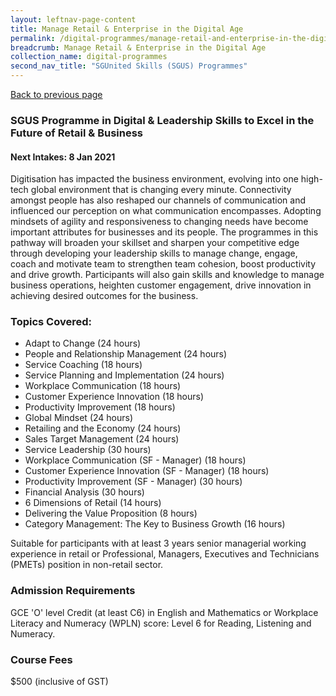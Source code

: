 ```yaml
---
layout: leftnav-page-content
title: Manage Retail & Enterprise in the Digital Age
permalink: /digital-programmes/manage-retail-and-enterprise-in-the-digital-age
breadcrumb: Manage Retail & Enterprise in the Digital Age
collection_name: digital-programmes
second_nav_title: "SGUnited Skills (SGUS) Programmes"
---
```

<a href="#" onclick="history.go(-1)">Back to previous page</a>

<h3>SGUS Programme in Digital & Leadership Skills to Excel in the Future of Retail & Business</h3>

<h4>Next Intakes:
8 Jan 2021
</h4>

<p>Digitisation has impacted the business environment, evolving into one high-tech global environment that is changing every minute. Connectivity amongst people has also reshaped our channels of communication and influenced our perception on what communication encompasses. Adopting mindsets of agility and responsiveness to changing needs have become important attributes for businesses and its people.  The programmes in this pathway will broaden your skillset and sharpen your competitive edge through developing your leadership skills to manage change, engage, coach and motivate team to strengthen team cohesion, boost productivity and drive growth. Participants will also gain skills and knowledge to manage business operations, heighten customer engagement, drive innovation in achieving desired outcomes for the business.</p>

<h3>Topics Covered:</h3>

<ul>
  <li>Adapt to Change (24 hours)</li>
  <li>People and Relationship Management (24 hours)</li>
  <li>Service Coaching (18 hours)</li>
  <li>Service Planning and Implementation (24 hours)</li>
  <li>Workplace Communication (18 hours)</li>
  <li>Customer Experience Innovation (18 hours)</li>
  <li>Productivity Improvement (18 hours)</li>
  <li>Global Mindset (24 hours)</li>
  <li>Retailing and the Economy (24 hours)</li>
  <li>Sales Target Management (24 hours)</li>
  <li>Service Leadership (30 hours)</li>
  <li>Workplace Communication (SF - Manager) (18 hours)</li>
  <li>Customer Experience Innovation (SF - Manager) (18 hours)</li>
  <li>Productivity Improvement (SF - Manager) (30 hours)</li>
  <li>Financial Analysis (30 hours)</li>
  <li>6 Dimensions of Retail (14 hours)</li>
  <li>Delivering the Value Proposition (8 hours)</li>
  <li>Category Management: The Key to Business Growth (16 hours)</li>
  </ul>
  
<p>Suitable for participants with at least 3 years senior managerial working experience in retail or Professional, Managers, Executives and Technicians (PMETs) 
position in non-retail sector.</p>

<h3>Admission Requirements</h3>
<p>GCE 'O' level Credit (at least C6) in English and Mathematics or Workplace Literacy and Numeracy (WPLN) score: Level 6 for Reading, Listening and Numeracy.</p>

<h3>Course Fees</h3>
<p>$500 (inclusive of GST)</p>
